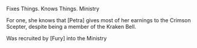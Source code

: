 Fixes Things.  Knows Things. Ministry

For one, she knows that [Petra] gives most of her earnings to the Crimson Scepter, despite being a member of the Kraken Bell.

Was recruited by [Fury] into the Ministry